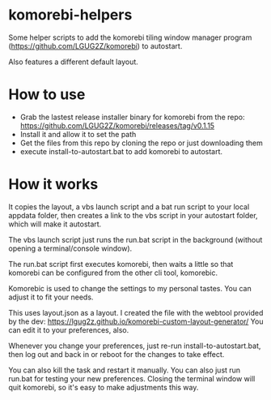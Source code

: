 # komorebi-helpers
Some helper scripts to add the komorebi tiling window manager program (https://github.com/LGUG2Z/komorebi) to autostart.

Also features a different default layout.

# How to use
- Grab the lastest release installer binary for komorebi from the repo: https://github.com/LGUG2Z/komorebi/releases/tag/v0.1.15
- Install it and allow it to set the path
- Get the files from this repo by cloning the repo or just downloading them
- execute install-to-autostart.bat to add komorebi to autostart.

# How it works
It copies the layout, a vbs launch script and a bat run script to your local appdata folder, then creates a link to the vbs script in your autostart folder, which will make it autostart.

The vbs launch script just runs the run.bat script in the background (without opening a terminal/console window).

The run.bat script first executes komorebi, then waits a little so that komorebi can be configured from the other cli tool, komorebic.

Komorebic is used to change the settings to my personal tastes.
You can adjust it to fit your needs.

This uses layout.json as a layout.
I created the file with the webtool provided by the dev: https://lgug2z.github.io/komorebi-custom-layout-generator/
You can edit it to your preferences, also.

Whenever you change your preferences, just re-run install-to-autostart.bat, then log out and back in or reboot for the changes to take effect.

You can also kill the task and restart it manually.
You can also just run run.bat for testing your new preferences.
Closing the terminal window will quit komorebi, so it's easy to make adjustments this way.
